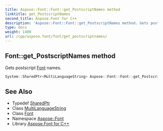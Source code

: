 ```yaml
---
title: Aspose::Font::Font::get_PostscriptNames method
linktitle: get_PostscriptNames
second_title: Aspose.Font for C++
description: 'Aspose::Font::Font::get_PostscriptNames method. Gets postscript Font names in C++.'
type: docs
weight: 1400
url: /cpp/aspose.font/font/get_postscriptnames/
---
```

## Font::get_PostscriptNames method


Gets postscript [Font](../) names.

```cpp
System::SharedPtr<MultiLanguageString> Aspose::Font::Font::get_PostscriptNames() override=0
```

## See Also

* Typedef [SharedPtr](../../../system/sharedptr/)
* Class [MultiLanguageString](../../multilanguagestring/)
* Class [Font](../)
* Namespace [Aspose::Font](../../)
* Library [Aspose.Font for C++](../../../)
